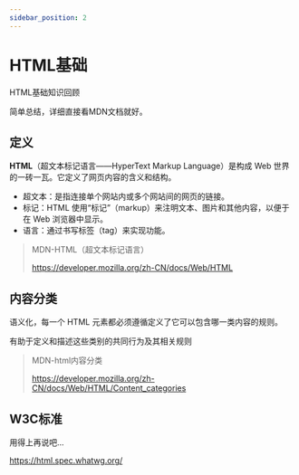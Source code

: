 ```yaml
---
sidebar_position: 2
---
```


# HTML基础

HTML基础知识回顾

简单总结，详细直接看MDN文档就好。

## 定义

**HTML**（超文本标记语言——HyperText Markup Language）是构成 Web 世界的一砖一瓦。它定义了网页内容的含义和结构。

- 超文本：是指连接单个网站内或多个网站间的网页的链接。
- 标记：HTML 使用“标记”（markup）来注明文本、图片和其他内容，以便于在 Web 浏览器中显示。
- 语言：通过书写标签（tag）来实现功能。


> MDN-HTML（超文本标记语言）
>
> https://developer.mozilla.org/zh-CN/docs/Web/HTML

## 内容分类

语义化，每一个 HTML 元素都必须遵循定义了它可以包含哪一类内容的规则。

有助于定义和描述这些类别的共同行为及其相关规则

> MDN-html内容分类
>
> https://developer.mozilla.org/zh-CN/docs/Web/HTML/Content_categories

## W3C标准

用得上再说吧...

https://html.spec.whatwg.org/
